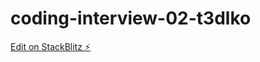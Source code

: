 # coding-interview-02-t3dlko

[Edit on StackBlitz ⚡️](https://stackblitz.com/edit/coding-interview-02-t3dlko)
